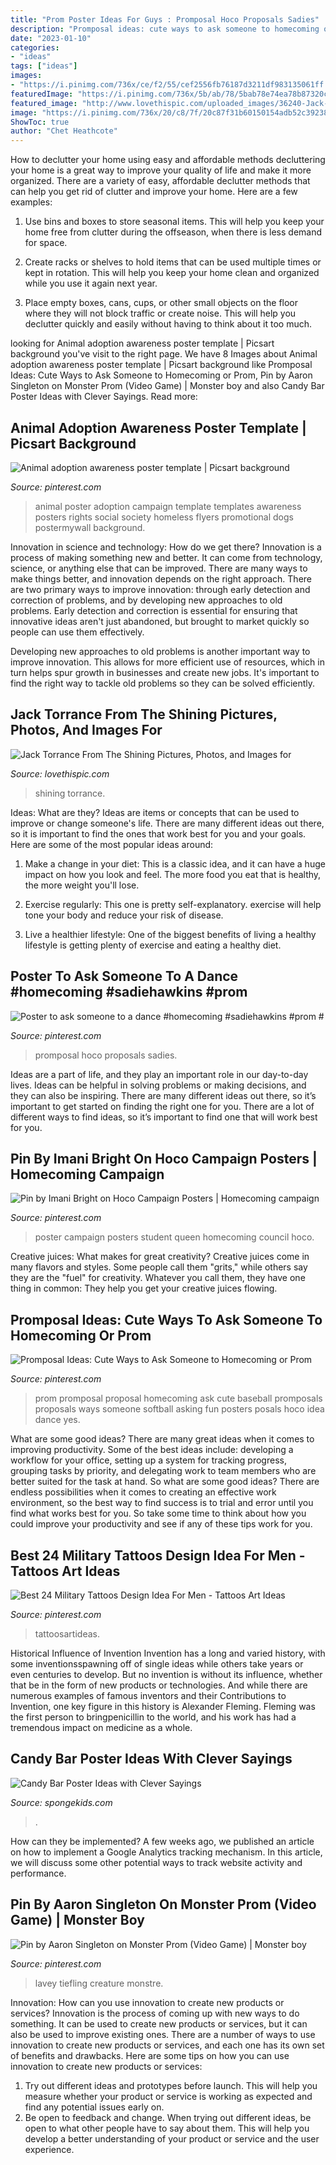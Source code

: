 ```yaml
---
title: "Prom Poster Ideas For Guys : Promposal Hoco Proposals Sadies"
description: "Promposal ideas: cute ways to ask someone to homecoming or prom"
date: "2023-01-10"
categories:
- "ideas"
tags: ["ideas"]
images:
- "https://i.pinimg.com/736x/ce/f2/55/cef2556fb76187d3211df983135061ff.jpg"
featuredImage: "https://i.pinimg.com/736x/5b/ab/78/5bab78e74ea78b87320cd225de994a35.jpg"
featured_image: "http://www.lovethispic.com/uploaded_images/36240-Jack-Torrance-From-The-Shining.jpg"
image: "https://i.pinimg.com/736x/20/c8/7f/20c87f31b60150154adb52c392384262.jpg"
ShowToc: true
author: "Chet Heathcote"
---
```



How to declutter your home using easy and affordable methods
decluttering your home is a great way to improve your quality of life and make it more organized. There are a variety of easy, affordable declutter methods that can help you get rid of clutter and improve your home. Here are a few examples:
1. Use bins and boxes to store seasonal items. This will help you keep your home free from clutter during the offseason, when there is less demand for space.

2. Create racks or shelves to hold items that can be used multiple times or kept in rotation. This will help you keep your home clean and organized while you use it again next year.

3. Place empty boxes, cans, cups, or other small objects on the floor where they will not block traffic or create noise. This will help you declutter quickly and easily without having to think about it too much.


	

		
looking for Animal adoption awareness poster template | Picsart background you've visit to the right page. We have 8 Images about Animal adoption awareness poster template | Picsart background like Promposal Ideas: Cute Ways to Ask Someone to Homecoming or Prom, Pin by Aaron Singleton on Monster Prom (Video Game) | Monster boy and also Candy Bar Poster Ideas with Clever Sayings. Read more:
		
    
## Animal Adoption Awareness Poster Template | Picsart Background

<img loading=lazy src="https://i.pinimg.com/736x/c9/bc/0c/c9bc0c6a5e9bf8005cd42a794912e192.jpg" onerror="this.onerror=null;this.src='https://tse2.mm.bing.net/th?id=OIP.Ik7-sczT6SFXMprfxKjetQHaLH&amp;pid=15.1';" alt="Animal adoption awareness poster template | Picsart background">

_Source: pinterest.com_

>animal poster adoption campaign template templates awareness posters rights social society homeless flyers promotional dogs postermywall background. 

	

Innovation in science and technology: How do we get there?
Innovation is a process of making something new and better. It can come from technology, science, or anything else that can be improved. There are many ways to make things better, and innovation depends on the right approach.
There are two primary ways to improve innovation: through early detection and correction of problems, and by developing new approaches to old problems. Early detection and correction is essential for ensuring that innovative ideas aren't just abandoned, but brought to market quickly so people can use them effectively.

Developing new approaches to old problems is another important way to improve innovation. This allows for more efficient use of resources, which in turn helps spur growth in businesses and create new jobs. It's important to find the right way to tackle old problems so they can be solved efficiently.

    
## Jack Torrance From The Shining Pictures, Photos, And Images For

<img loading=lazy src="http://www.lovethispic.com/uploaded_images/36240-Jack-Torrance-From-The-Shining.jpg" onerror="this.onerror=null;this.src='https://tse3.mm.bing.net/th?id=OIP.XO2JQnftbA8EwPEE5ylIXAHaJ4&amp;pid=15.1';" alt="Jack Torrance From The Shining Pictures, Photos, and Images for">

_Source: lovethispic.com_

>shining torrance. 

	

Ideas: What are they?
Ideas are items or concepts that can be used to improve or change someone's life. There are many different ideas out there, so it is important to find the ones that work best for you and your goals. Here are some of the most popular ideas around:
1. Make a change in your diet: This is a classic idea, and it can have a huge impact on how you look and feel. The more food you eat that is healthy, the more weight you'll lose.

2. Exercise regularly: This one is pretty self-explanatory. exercise will help tone your body and reduce your risk of disease.

3. Live a healthier lifestyle: One of the biggest benefits of living a healthy lifestyle is getting plenty of exercise and eating a healthy diet.

    
## Poster To Ask Someone To A Dance #homecoming #sadiehawkins #prom #

<img loading=lazy src="https://i.pinimg.com/736x/5b/ab/78/5bab78e74ea78b87320cd225de994a35.jpg" onerror="this.onerror=null;this.src='https://tse1.mm.bing.net/th?id=OIP.Yi0J6BCNhF2Csn5tnPEV1QHaNK&amp;pid=15.1';" alt="Poster to ask someone to a dance #homecoming #sadiehawkins #prom #">

_Source: pinterest.com_

>promposal hoco proposals sadies. 

	

Ideas are a part of life, and they play an important role in our day-to-day lives. Ideas can be helpful in solving problems or making decisions, and they can also be inspiring. There are many different ideas out there, so it’s important to get started on finding the right one for you. There are a lot of different ways to find ideas, so it’s important to find one that will work best for you.

    
## Pin By Imani Bright On Hoco Campaign Posters | Homecoming Campaign

<img loading=lazy src="https://i.pinimg.com/736x/68/b2/b0/68b2b0c3bc79873cb4f09aaccd03b8f5--campaign-posters.jpg" onerror="this.onerror=null;this.src='https://tse2.mm.bing.net/th?id=OIP.e16s5p5YMIsu7Io56pRr8wHaNK&amp;pid=15.1';" alt="Pin by Imani Bright on Hoco Campaign Posters | Homecoming campaign">

_Source: pinterest.com_

>poster campaign posters student queen homecoming council hoco. 

	

Creative juices: What makes for great creativity?
Creative juices come in many flavors and styles. Some people call them "grits," while others say they are the "fuel" for creativity. Whatever you call them, they have one thing in common: They help you get your creative juices flowing.

    
## Promposal Ideas: Cute Ways To Ask Someone To Homecoming Or Prom

<img loading=lazy src="https://i.pinimg.com/736x/20/c8/7f/20c87f31b60150154adb52c392384262.jpg" onerror="this.onerror=null;this.src='https://tse2.mm.bing.net/th?id=OIP.5GiFk6r7vykdJ_TsVHsNEwHaJ4&amp;pid=15.1';" alt="Promposal Ideas: Cute Ways to Ask Someone to Homecoming or Prom">

_Source: pinterest.com_

>prom promposal proposal homecoming ask cute baseball promposals proposals ways someone softball asking fun posters posals hoco idea dance yes. 

	

What are some good ideas?
There are many great ideas when it comes to improving productivity. Some of the best ideas include: developing a workflow for your office, setting up a system for tracking progress, grouping tasks by priority, and delegating work to team members who are better suited for the task at hand. So what are some good ideas? There are endless possibilities when it comes to creating an effective work environment, so the best way to find success is to trial and error until you find what works best for you. So take some time to think about how you could improve your productivity and see if any of these tips work for you.

    
## Best 24 Military Tattoos Design Idea For Men - Tattoos Art Ideas

<img loading=lazy src="https://i.pinimg.com/736x/81/40/4d/81404de15caa65232f7979bd8e8e4769.jpg" onerror="this.onerror=null;this.src='https://tse4.mm.bing.net/th?id=OIP.6O8dkZgSsu95r07mv2BboAHaIH&amp;pid=15.1';" alt="Best 24 Military Tattoos Design Idea For Men - Tattoos Art Ideas">

_Source: pinterest.com_

>tattoosartideas. 

	

Historical Influence of Invention
Invention has a long and varied history, with some inventionsspawning off of single ideas while others take years or even centuries to develop. But no invention is without its influence, whether that be in the form of new products or technologies. And while there are numerous examples of famous inventors and their Contributions to Invention, one key figure in this history is Alexander Fleming. Fleming was the first person to bringpenicillin to the world, and his work has had a tremendous impact on medicine as a whole.

    
## Candy Bar Poster Ideas With Clever Sayings

<img loading=lazy src="https://spongekids.com/wp-content/uploads/2015/01/candy-bar-sayings/12-candy-bar-saying-ideas.jpg" onerror="this.onerror=null;this.src='https://tse4.mm.bing.net/th?id=OIP.xXtAGYzQS3vZBkdTWtcs0wHaJ4&amp;pid=15.1';" alt="Candy Bar Poster Ideas with Clever Sayings">

_Source: spongekids.com_

>. 

	

How can they be implemented?
A few weeks ago, we published an article on how to implement a Google Analytics tracking mechanism. In this article, we will discuss some other potential ways to track website activity and performance.

    
## Pin By Aaron Singleton On Monster Prom (Video Game) | Monster Boy

<img loading=lazy src="https://i.pinimg.com/736x/ce/f2/55/cef2556fb76187d3211df983135061ff.jpg" onerror="this.onerror=null;this.src='https://tse3.mm.bing.net/th?id=OIP.ynnibiYhg0K0OO-ZyyaoSAHaKJ&amp;pid=15.1';" alt="Pin by Aaron Singleton on Monster Prom (Video Game) | Monster boy">

_Source: pinterest.com_

>lavey tiefling creature monstre. 

	

Innovation: How can you use innovation to create new products or services?
Innovation is the process of coming up with new ways to do something. It can be used to create new products or services, but it can also be used to improve existing ones. There are a number of ways to use innovation to create new products or services, and each one has its own set of benefits and drawbacks. Here are some tips on how you can use innovation to create new products or services: 
1. Try out different ideas and prototypes before launch. This will help you measure whether your product or service is working as expected and find any potential issues early on. 
2. Be open to feedback and change. When trying out different ideas, be open to what other people have to say about them. This will help you develop a better understanding of your product or service and the user experience. 

